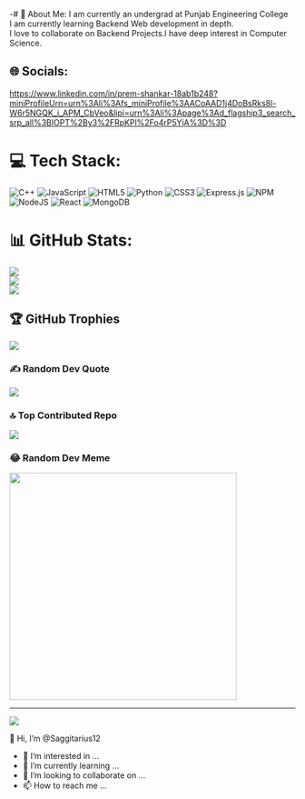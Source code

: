 -# 💫 About Me:
I am currently an undergrad at Punjab Engineering College<br>I am currently learning Backend Web development in depth.<br>I love to collaborate on Backend Projects.I have deep interest in Computer Science.


## 🌐 Socials:
https://www.linkedin.com/in/prem-shankar-18ab1b248?miniProfileUrn=urn%3Ali%3Afs_miniProfile%3AACoAAD1j4DoBsRks8l-W6r5NGQK_i_APM_CbVeo&lipi=urn%3Ali%3Apage%3Ad_flagship3_search_srp_all%3BIOPT%2By3%2FRpKPl%2Fo4rP5YjA%3D%3D

# 💻 Tech Stack:
![C++](https://img.shields.io/badge/c++-%2300599C.svg?style=for-the-badge&logo=c%2B%2B&logoColor=white) ![JavaScript](https://img.shields.io/badge/javascript-%23323330.svg?style=for-the-badge&logo=javascript&logoColor=%23F7DF1E) ![HTML5](https://img.shields.io/badge/html5-%23E34F26.svg?style=for-the-badge&logo=html5&logoColor=white) ![Python](https://img.shields.io/badge/python-3670A0?style=for-the-badge&logo=python&logoColor=ffdd54) ![CSS3](https://img.shields.io/badge/css3-%231572B6.svg?style=for-the-badge&logo=css3&logoColor=white) ![Express.js](https://img.shields.io/badge/express.js-%23404d59.svg?style=for-the-badge&logo=express&logoColor=%2361DAFB) ![NPM](https://img.shields.io/badge/NPM-%23000000.svg?style=for-the-badge&logo=npm&logoColor=white) ![NodeJS](https://img.shields.io/badge/node.js-6DA55F?style=for-the-badge&logo=node.js&logoColor=white) ![React](https://img.shields.io/badge/react-%2320232a.svg?style=for-the-badge&logo=react&logoColor=%2361DAFB) ![MongoDB](https://img.shields.io/badge/MongoDB-%234ea94b.svg?style=for-the-badge&logo=mongodb&logoColor=white)
# 📊 GitHub Stats:
![](https://github-readme-stats.vercel.app/api?username=Saggitarius&theme=gruvbox&hide_border=true&include_all_commits=true&count_private=true)<br/>
![](https://github-readme-streak-stats.herokuapp.com/?user=Saggitarius&theme=gruvbox&hide_border=true)<br/>
![](https://github-readme-stats.vercel.app/api/top-langs/?username=Saggitarius&theme=gruvbox&hide_border=true&include_all_commits=true&count_private=true&layout=compact)

## 🏆 GitHub Trophies
![](https://github-profile-trophy.vercel.app/?username=Saggitarius&theme=radical&no-frame=false&no-bg=true&margin-w=4)

### ✍️ Random Dev Quote
![](https://quotes-github-readme.vercel.app/api?type=horizontal&theme=radical)

### 🔝 Top Contributed Repo
![](https://github-contributor-stats.vercel.app/api?username=Saggitarius&limit=5&theme=dark&combine_all_yearly_contributions=true)

### 😂 Random Dev Meme
<img src='https://randommeme-five.vercel.app/' style="height: 400px;"/>

---
[![](https://visitcount.itsvg.in/api?id=Saggitarius&icon=0&color=0)](https://visitcount.itsvg.in)

<!-- Proudly created with GPRM ( https://gprm.itsvg.in ) --> 👋 Hi, I’m @Saggitarius12
- 👀 I’m interested in ...
- 🌱 I’m currently learning ...
- 💞️ I’m looking to collaborate on ...
- 📫 How to reach me ...

<!---
Saggitarius12/Saggitarius12 is a ✨ special ✨ repository because its `README.md` (this file) appears on your GitHub profile.
You can click the Preview link to take a look at your changes.
--->
